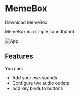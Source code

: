 # MemeBox

[Download MemeBox](https://getmemebox.ranoth.com/build/MemeBox.zip)

MemeBox is a simple soundboard.

![App](https://user-images.githubusercontent.com/47944849/174139799-9a8e6964-201c-4ba0-9579-0cd5ab809278.png)

## Features

You can:
- Add your own sounds
- Configure two audio outlets 
- add key binds to buttons